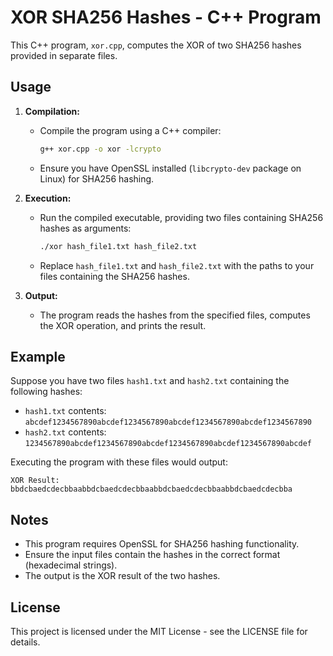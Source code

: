 # XOR SHA256 Hashes - C++ Program

This C++ program, `xor.cpp`, computes the XOR of two SHA256 hashes provided in separate files.

## Usage

1. **Compilation:**
   - Compile the program using a C++ compiler:
     ```bash
     g++ xor.cpp -o xor -lcrypto
     ```
   - Ensure you have OpenSSL installed (`libcrypto-dev` package on Linux) for SHA256 hashing.

2. **Execution:**
   - Run the compiled executable, providing two files containing SHA256 hashes as arguments:
     ```bash
     ./xor hash_file1.txt hash_file2.txt
     ```
   - Replace `hash_file1.txt` and `hash_file2.txt` with the paths to your files containing the SHA256 hashes.

3. **Output:**
   - The program reads the hashes from the specified files, computes the XOR operation, and prints the result.

## Example

Suppose you have two files `hash1.txt` and `hash2.txt` containing the following hashes:
- `hash1.txt` contents: `abcdef1234567890abcdef1234567890abcdef1234567890abcdef1234567890`
- `hash2.txt` contents: `1234567890abcdef1234567890abcdef1234567890abcdef1234567890abcdef`

Executing the program with these files would output:
```
XOR Result: bbdcbaedcdecbbaabbdcbaedcdecbbaabbdcbaedcdecbbaabbdcbaedcdecbba
```

## Notes

- This program requires OpenSSL for SHA256 hashing functionality.
- Ensure the input files contain the hashes in the correct format (hexadecimal strings).
- The output is the XOR result of the two hashes.

## License

This project is licensed under the MIT License - see the LICENSE file for details.